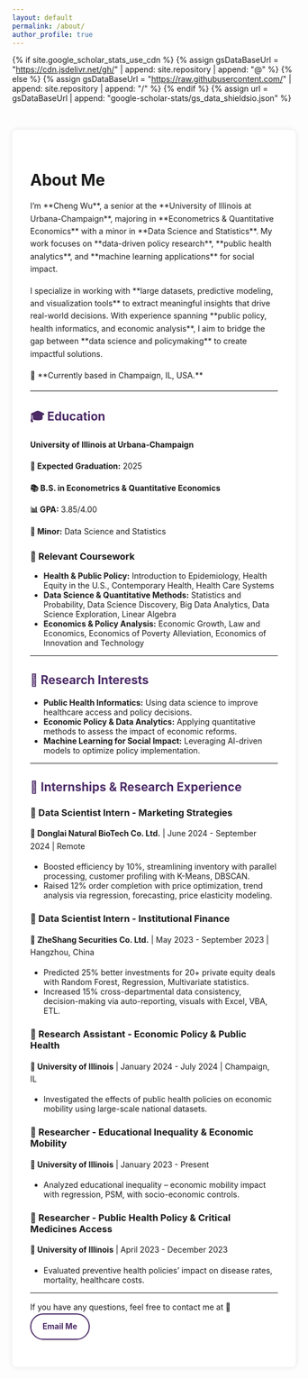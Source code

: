 ```yaml
---
layout: default
permalink: /about/
author_profile: true
---
```


{% if site.google_scholar_stats_use_cdn %}
{% assign gsDataBaseUrl = "https://cdn.jsdelivr.net/gh/" | append: site.repository | append: "@" %}
{% else %}
{% assign gsDataBaseUrl = "https://raw.githubusercontent.com/" | append: site.repository | append: "/" %}
{% endif %}
{% assign url = gsDataBaseUrl | append: "google-scholar-stats/gs_data_shieldsio.json" %}

<style>
/* About Page Styling */
.about-container {
  max-width: 900px;
  margin: 3rem auto;
  padding: 2rem;
  background: #fff;
  border-radius: 8px;
  box-shadow: 0 0 10px rgba(0,0,0,0.1);
}

.about-container h2 {
  color: #4b2a66;
  margin-bottom: 1.2rem;
}

.about-container p {
  line-height: 1.6;
  margin-bottom: 1rem;
}

/* Button styling */
.outline-btn {
  display: inline-block;
  padding: 10px 20px;
  border: 2px solid #4b2a66;
  color: #4b2a66;
  border-radius: 30px;
  font-weight: bold;
  text-decoration: none;
  transition: all 0.3s ease;
}

.outline-btn:hover {
  background: #4b2a66;
  color: white;
}
</style>

<div class="about-container">
  <h1>About Me</h1>

  <p>
    I’m **Cheng Wu**, a senior at the **University of Illinois at Urbana-Champaign**, majoring in **Econometrics & Quantitative Economics** with a minor in **Data Science and Statistics**. My work focuses on **data-driven policy research**, **public health analytics**, and **machine learning applications** for social impact.  
  </p>

  <p>
    I specialize in working with **large datasets, predictive modeling, and visualization tools** to extract meaningful insights that drive real-world decisions. With experience spanning **public policy, health informatics, and economic analysis**, I aim to bridge the gap between **data science and policymaking** to create impactful solutions.
  </p>

  <p>📍 **Currently based in Champaign, IL, USA.**</p>

  <hr>

  <h2>🎓 Education</h2>

  <p><strong>University of Illinois at Urbana-Champaign</strong></p>
  <p><strong>📅 Expected Graduation:</strong> 2025</p>
  <p><strong>📚 B.S. in Econometrics & Quantitative Economics</strong></p>
  <p><strong>📊 GPA:</strong> 3.85/4.00</p>
  <p><strong>📌 Minor:</strong> Data Science and Statistics</p>

  <h3>📖 Relevant Coursework</h3>
  <ul>
    <li><strong>Health & Public Policy:</strong> Introduction to Epidemiology, Health Equity in the U.S., Contemporary Health, Health Care Systems</li>
    <li><strong>Data Science & Quantitative Methods:</strong> Statistics and Probability, Data Science Discovery, Big Data Analytics, Data Science Exploration, Linear Algebra</li>
    <li><strong>Economics & Policy Analysis:</strong> Economic Growth, Law and Economics, Economics of Poverty Alleviation, Economics of Innovation and Technology</li>
  </ul>

  <hr>

  <h2>🔬 Research Interests</h2>
  <ul>
    <li><strong>Public Health Informatics:</strong> Using data science to improve healthcare access and policy decisions.</li>
    <li><strong>Economic Policy & Data Analytics:</strong> Applying quantitative methods to assess the impact of economic reforms.</li>
    <li><strong>Machine Learning for Social Impact:</strong> Leveraging AI-driven models to optimize policy implementation.</li>
  </ul>

  <hr>

  <h2>💼 Internships & Research Experience</h2>

  <h3>🔹 Data Scientist Intern - Marketing Strategies</h3>
  <p><strong>📍 Donglai Natural BioTech Co. Ltd.</strong> | June 2024 - September 2024 | Remote</p>
  <ul>
    <li>Boosted efficiency by 10%, streamlining inventory with parallel processing, customer profiling with K-Means, DBSCAN.</li>
    <li>Raised 12% order completion with price optimization, trend analysis via regression, forecasting, price elasticity modeling.</li>
  </ul>

  <h3>🔹 Data Scientist Intern - Institutional Finance</h3>
  <p><strong>📍 ZheShang Securities Co. Ltd.</strong> | May 2023 - September 2023 | Hangzhou, China</p>
  <ul>
    <li>Predicted 25% better investments for 20+ private equity deals with Random Forest, Regression, Multivariate statistics.</li>
    <li>Increased 15% cross-departmental data consistency, decision-making via auto-reporting, visuals with Excel, VBA, ETL.</li>
  </ul>

  <h3>🔹 Research Assistant - Economic Policy & Public Health</h3>
  <p><strong>📍 University of Illinois</strong> | January 2024 - July 2024 | Champaign, IL</p>
  <ul>
    <li>Investigated the effects of public health policies on economic mobility using large-scale national datasets.</li>
  </ul>

  <h3>🔹 Researcher - Educational Inequality & Economic Mobility</h3>
  <p><strong>📍 University of Illinois</strong> | January 2023 - Present</p>
  <ul>
    <li>Analyzed educational inequality – economic mobility impact with regression, PSM, with socio-economic controls.</li>
  </ul>

  <h3>🔹 Researcher - Public Health Policy & Critical Medicines Access</h3>
  <p><strong>📍 University of Illinois</strong> | April 2023 - December 2023</p>
  <ul>
    <li>Evaluated preventive health policies’ impact on disease rates, mortality, healthcare costs.</li>
  </ul>

  <hr>

  <p>If you have any questions, feel free to contact me at  
  📧 <a href="mailto:datajourney.chengw@gmail.com" class="outline-btn">Email Me</a></p>

</div>
